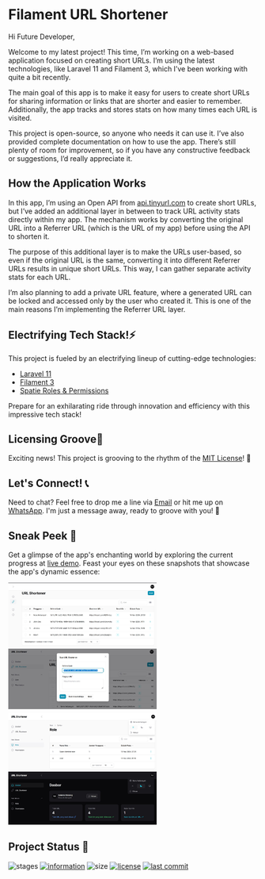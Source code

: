 # Filament URL Shortener

Hi Future Developer,

Welcome to my latest project! This time, I’m working on a web-based application focused on creating short URLs. I’m using the latest technologies, like Laravel 11 and Filament 3, which I’ve been working with quite a bit recently.

The main goal of this app is to make it easy for users to create short URLs for sharing information or links that are shorter and easier to remember. Additionally, the app tracks and stores stats on how many times each URL is visited.

This project is open-source, so anyone who needs it can use it. I’ve also provided complete documentation on how to use the app. There’s still plenty of room for improvement, so if you have any constructive feedback or suggestions, I’d really appreciate it.

## How the Application Works

In this app, I’m using an Open API from [api.tinyurl.com](https://api.tinyurl.com/) to create short URLs, but I’ve added an additional layer in between to track URL activity stats directly within my app. The mechanism works by converting the original URL into a Referrer URL (which is the URL of my app) before using the API to shorten it.

The purpose of this additional layer is to make the URLs user-based, so even if the original URL is the same, converting it into different Referrer URLs results in unique short URLs. This way, I can gather separate activity stats for each URL.

I’m also planning to add a private URL feature, where a generated URL can be locked and accessed only by the user who created it. This is one of the main reasons I’m implementing the Referrer URL layer.

## Electrifying Tech Stack!⚡

This project is fueled by an electrifying lineup of cutting-edge technologies:

- [Laravel 11](https://laravel.com/docs/11.x)
- [Filament 3](https://filamentphp.com/docs/3.x)
- [Spatie Roles & Permissions](https://filamentphp.com/plugins/tharinda-rodrigo-spatie-roles-permissions)

Prepare for an exhilarating ride through innovation and efficiency with this impressive tech stack!

## Licensing Groove🕺

Exciting news! This project is grooving to the rhythm of the [MIT License](https://github.com/novaardiansyah/filament-url-shortener/blob/main/LICENSE)! 🎉

## Let's Connect! 📞

Need to chat? Feel free to drop me a line via [Email](mailto:novaardiansyah78@gmail.com) or hit me up on [WhatsApp](https://wa.me/6289506668480?text=Hi%20Nova,%20I%20have%20a%20question%20about%20your%20project%20on%20GitHub:%20https://github.com/novaardiansyah/filament-url-shortener). I'm just a message away, ready to groove with you! 📩

## Sneak Peek 🌟

Get a glimpse of the app's enchanting world by exploring the current progress at [live demo](https://short-url.tple008.my.id/). Feast your eyes on these snapshots that showcase the app's dynamic essence:

<div style="margin-bottom: 5px">
  <img src="public/capture/image-1.jpg" alt="image-1" style="width: 300px; margin-right: 10px" />
  <img src="public/capture/image-2.jpg" alt="image-2" style="width: 300px;" />
</div>

<div style="margin-bottom: 5px">
  <img src="public/capture/image-3.jpg" alt="image-5" style="width: 300px; margin-right: 10px" />
  <img src="public/capture/image-4.jpg" alt="image-3" style="width: 300px; margin-right: 10px" />
</div>

## Project Status 🚀 

![stages](https://img.shields.io/badge/stages-production-informational)
[![information](https://img.shields.io/badge/information-references-informational)](https://github.com/novaardiansyah/filament-url-shortener/blob/main/references.json)
![size](https://img.shields.io/github/repo-size/novaardiansyah/filament-url-shortener?label=size&color=informational)
[![license](https://img.shields.io/badge/license-MIT-blue.svg)](https://github.com/novaardiansyah/filament-url-shortener/blob/main/LICENSE)
[![last commit](https://img.shields.io/github/last-commit/novaardiansyah/filament-url-shortener?label=last%20commit&color=informational)](https://github.com/novaardiansyah/filament-url-shortener/commits/main)